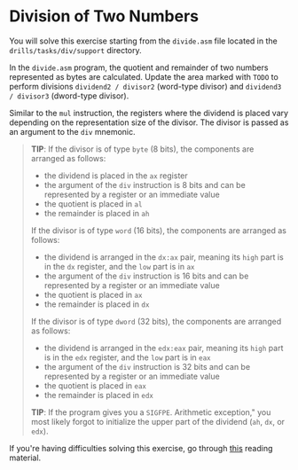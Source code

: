 # Division of Two Numbers

You will solve this exercise starting from the `divide.asm` file located in the `drills/tasks/div/support` directory.

In the `divide.asm` program, the quotient and remainder of two numbers represented as bytes are calculated.
Update the area marked with `TODO` to perform divisions `dividend2 / divisor2` (word-type divisor) and `dividend3 / divisor3` (dword-type divisor).

Similar to the `mul` instruction, the registers where the dividend is placed vary depending on the representation size of the divisor.
The divisor is passed as an argument to the `div` mnemonic.

> **TIP**: If the divisor is of type `byte` (8 bits), the components are arranged as follows:
>
> - the dividend is placed in the `ax` register
> - the argument of the `div` instruction is 8 bits and can be represented by a register or an immediate value
> - the quotient is placed in `al`
> - the remainder is placed in `ah`
>
> If the divisor is of type `word` (16 bits), the components are arranged as follows:
>
> - the dividend is arranged in the `dx:ax` pair, meaning its `high` part is in the `dx` register, and the `low` part is in `ax`
> - the argument of the `div` instruction is 16 bits and can be represented by a register or an immediate value
> - the quotient is placed in `ax`
> - the remainder is placed in `dx`
>
> If the divisor is of type `dword` (32 bits), the components are arranged as follows:
>
> - the dividend is arranged in the `edx:eax` pair, meaning its `high` part is in the `edx` register, and the `low` part is in `eax`
> - the argument of the `div` instruction is 32 bits and can be represented by a register or an immediate value
> - the quotient is placed in `eax`
> - the remainder is placed in `edx`
>
> **TIP**: If the program gives you a `SIGFPE`.
Arithmetic exception," you most likely forgot to initialize the upper part of the dividend (`ah`, `dx`, or `edx`).

If you're having difficulties solving this exercise, go through [this](../../../reading/README.md) reading material.
